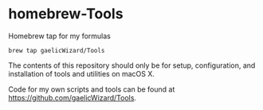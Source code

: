 # homebrew-Tools
Homebrew tap for my formulas
```
brew tap gaelicWizard/Tools
```
The contents of this repository should only be for setup, configuration, and installation of tools and utilities on macOS X.

Code for my own scripts and tools can be found at https://github.com/gaelicWizard/Tools.

